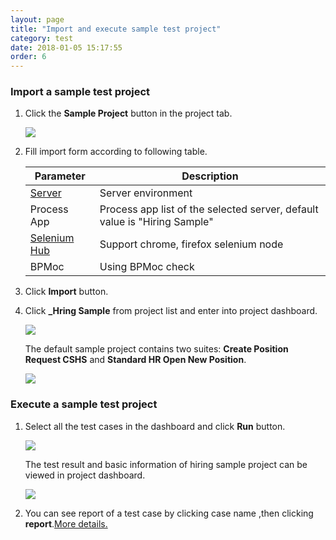 ```yaml
---
layout: page
title: "Import and execute sample test project"
category: test
date: 2018-01-05 15:17:55
order: 6
---
```


### Import a sample test project

  1. Click the **Sample Project** button in the project tab.
  
      ![][test_import_form]
  
  2. Fill import form according to following table.
    
       |   Parameter   | Description    |
       | ------------- |----------------|
       | [Server][1]   |Server environment|
       | Process App   |Process app list of the selected server, default value is "Hiring Sample"|
       | [Selenium Hub][2]  |Support chrome, firefox selenium node|
       | BPMoc         |Using BPMoc check|
   
   3. Click **Import** button.
   
   4. Click **_Hring Sample** from project list and enter into project dashboard.
 
       ![][test_hiring_sample_project]
    
      The default sample project contains two suites: **Create Position Request CSHS** and **Standard HR Open New Position**.
  
       ![][test_import_left_side_bar]
  
###  Execute a sample test project

  1. Select all the test cases in the dashboard and click **Run** button.
  
     ![][test_import_run]
  
     The test result and basic information of hiring sample project can be viewed in project dashboard.
  
     ![][test_import_project_info]
  
  2. You can see report of a test case by clicking case name ,then clicking **report**.[More details.][3]
  
[test_import_form]: ../images/test/test_import_form.PNG
[test_import_project_info]: ../images/test/test_import_project_info.PNG
[test_import_run]: ../images/test/test_import_run.png
[test_import_left_side_bar]: ../images/test/test_import_left_side_bar.PNG
[test_hiring_sample_project]: ../images/test/test_hiring_sample_project.PNG
[1]: ../administration/administration-bpm-configuration.html
[2]: ../administration/administration-selenium-hub-configuration.html
[3]: test-case-report.html